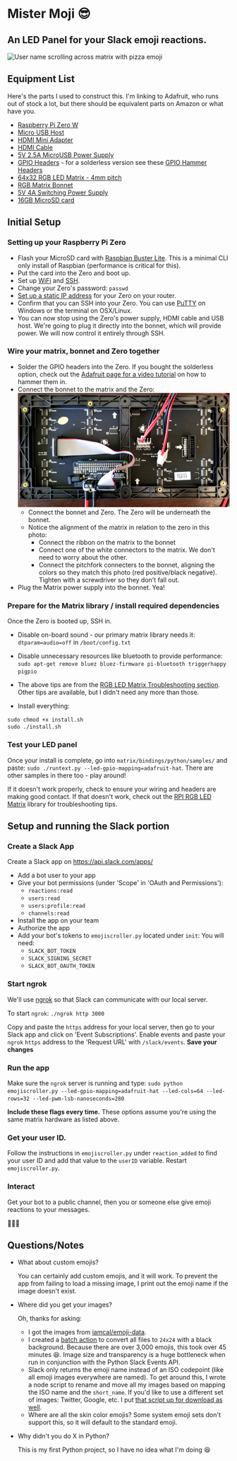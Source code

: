 # Mister Moji :sunglasses:
## An LED Panel for your Slack emoji reactions.

![User name scrolling across matrix with pizza emoji](media/matrixScrolling.gif?raw=true)

## Equipment List
Here's the parts I used to construct this. I'm linking to Adafruit, who runs out of stock a lot, but there should be equivalent parts on Amazon or what have you.
* [Raspberry Pi Zero W](https://www.adafruit.com/product/3400)
* [Micro USB Host](https://www.adafruit.com/product/1099)
* [HDMI Mini Adapter](https://www.adafruit.com/product/2819)
* [HDMI Cable](https://www.amazon.com/gp/product/B014I8SSD0)
* [5V 2.5A MicroUSB Power Supply](https://www.adafruit.com/product/1995)
* [GPIO Headers](https://www.adafruit.com/product/2822) - for a solderless version see these [GPIO Hammer Headers](https://www.adafruit.com/product/3413)
* [64x32 RGB LED Matrix - 4mm pitch](https://www.adafruit.com/product/2278)
* [RGB Matrix Bonnet](https://www.adafruit.com/product/3211)
* [5V 4A Switching Power Supply](https://www.adafruit.com/product/1466)
* [16GB MicroSD card](https://www.amazon.com/Sandisk-Ultra-Micro-UHS-I-Adapter/dp/B073K14CVB)

## Initial Setup
### Setting up your Raspberry Pi Zero
* Flash your MicroSD card with [Raspbian Buster Lite](https://www.raspberrypi.org/downloads/raspbian/). This is a minimal CLI only install of Raspbian (performance is critical for this).
* Put the card into the Zero and boot up.
* Set up [WiFi](https://www.raspberrypi.org/documentation/configuration/wireless/wireless-cli.md) and [SSH](https://www.raspberrypi.org/documentation/remote-access/ssh/).
* Change your Zero's password: `passwd`
* [Set up a static IP address](https://www.howtogeek.com/184310/ask-htg-should-i-be-setting-static-ip-addresses-on-my-router/) for your Zero on your router.
* Confirm that you can SSH into your Zero. You can use [PuTTY](https://www.putty.org/) on Windows or the terminal on OSX/Linux.
* You can now stop using the Zero's power supply, HDMI cable and USB host. We're going to plug it directly into the bonnet, which will provide power. We will now control it entirely through SSH.

### Wire your matrix, bonnet and Zero together
* Solder the GPIO headers into the Zero. If you bought the solderless option, check out the [Adafruit page for a video tutorial](https://www.adafruit.com/product/3413) on how to hammer them in.
* Connect the bonnet to the matrix and the Zero:
  ![Matrix wiring to Raspberry Pi](media/matrixWiring.jpg?raw=true)
  * Connect the bonnet and Zero. The Zero will be underneath the bonnet.
  * Notice the alignment of the matrix in relation to the zero in this photo:
    * Connect the ribbon on the matrix to the bonnet
    * Connect one of the white connectors to the matrix. We don't need to worry about the other.
    * Connect the pitchfork connecters to the bonnet, aligning the colors so they match this photo (red positive/black negative). Tighten with a screwdriver so they don't fall out.
* Plug the Matrix power supply into the bonnet. Yea!

### Prepare for the Matrix library / install required dependencies
Once the Zero is booted up, SSH in.

* Disable on-board sound - our primary matrix library needs it:
`dtparam=audio=off` in `/boot/config.txt`

* Disable unnecessary resources like bluetooth to provide performance:
`sudo apt-get remove bluez bluez-firmware pi-bluetooth triggerhappy pigpio`

* The above tips are from the [RGB LED Matrix Troubleshooting section](https://github.com/hzeller/rpi-rgb-led-matrix#troubleshooting). Other tips are available, but I didn't need any more than those.

* Install everything:
```
sudo chmod +x install.sh
sudo ./install.sh
```

### Test your LED panel
Once your install is complete, go into `matrix/bindings/python/samples/` and paste: `sudo ./runtext.py --led-gpio-mapping=adafruit-hat`. There are other
samples in there too - play around!

If it doesn't work properly, check to ensure your wiring and headers are making good contact. If that doesn't work, check out the [RPI RGB LED Matrix](https://github.com/hzeller/rpi-rgb-led-matrix#troubleshooting) library for troubleshooting tips.

##  Setup and running the Slack portion
### Create a Slack App
Create a Slack app on https://api.slack.com/apps/

* Add a bot user to your app
* Give your bot permissions (under 'Scope' in 'OAuth and Permissions'):
  * `reactions:read`
  * `users:read`
  * `users:profile:read`
  * `channels:read`
* Install the app on your team
* Authorize the app
* Add your bot's tokens to `emojiscroller.py` located under `init`:
  You will need:
    * `SLACK_BOT_TOKEN`
    * `SLACK_SIGNING_SECRET`
    * `SLACK_BOT_OAUTH_TOKEN`

### Start ngrok
We'll use [ngrok](https://ngrok.com) so that Slack can communicate with our local server.

To start `ngrok`: `./ngrok http 3000`

Copy and paste the `https` address for your local server, then go to your Slack app and click on 'Event Subscriptions'. Enable events and paste your `ngrok` `https` address to the 'Request URL' with `/slack/events`. **Save your changes**

### Run the app
Make sure the `ngrok` server is running and type:
`sudo python emojiscroller.py --led-gpio-mapping=adafruit-hat --led-cols=64 --led-rows=32 --led-pwm-lsb-nanoseconds=280`

**Include these flags every time.** These options assume you're using the same matrix hardware as listed above.

### Get your user ID.
Follow the instructions in `emojiscroller.py` under `reaction_added` to find your user ID and add that value to the `userID` variable. Restart `emojiscroller.py`.

### Interact
Get your bot to a public channel, then you or someone else give emoji reactions to your messages.

:tada::tada::tada:

## Questions/Notes
* What about custom emojis?

    You can certainly add custom emojis, and it will work. To prevent the app from failing to load a missing image, I print out the emoji name if the image doesn't exist.

* Where did you get your images?

  Oh, thanks for asking:
  * I got the images from [iamcal/emoji-data](https://github.com/iamcal/emoji-data).
  * I created a [batch action](https://design.tutsplus.com/tutorials/how-to-create-a-photoshop-batch-action--cms-32877) to convert all files to `24x24` with a black background. Because there are over 3,000 emojis, this took over 45 minutes :laughing:. Image size and transparency is a huge bottleneck when run in conjunction with the Python Slack Events API.
  * Slack only returns the emoji name instead of an ISO codepoint (like all emoji images everywhere are named). To get around this, I wrote a node script to rename and move all my images based on mapping the ISO name and the `short_name`. If you'd like to use a different set of images: Twitter, Google, etc. I put [that script up for download as well](https://github.com/ryanhagerty/unicode-slack-emoji-conversion).
  * Where are all the skin color emojis? Some system emoji sets don't support this, so it will default to the standard emoji.
  
* Why didn't you do X in Python?

  This is my first Python project, so I have no idea what I'm doing :laughing:
